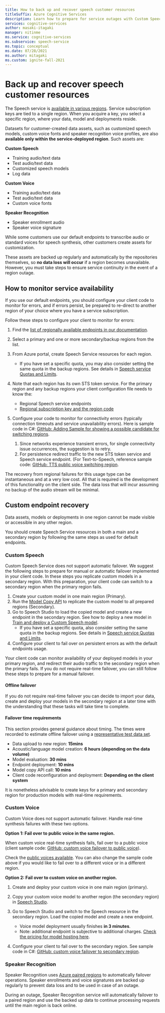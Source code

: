 ```yaml
---
title: How to back up and recover speech customer resources
titleSuffix: Azure Cognitive Services
description: Learn how to prepare for service outages with Custom Speech and Custom Voice.
services: cognitive-services
author: masaki-itagaki
manager: nitinme
ms.service: cognitive-services
ms.subservice: speech-service
ms.topic: conceptual
ms.date: 07/28/2021
ms.author: mitagaki
ms.custom: ignite-fall-2021
---
```


# Back up and recover speech customer resources

The Speech service is [available in various regions](./regions.md). Service subscription keys are tied to a single region. When you acquire a key, you select a specific region, where your data, model and deployments reside.

Datasets for customer-created data assets, such as customized speech models, custom voice fonts and speaker recognition voice profiles, are also **available only within the service-deployed region**. Such assets are:

**Custom Speech**
-   Training audio/text data
-   Test audio/text data
-   Customized speech models
-   Log data

**Custom Voice**
-   Training audio/text data
-   Test audio/text data
-   Custom voice fonts

**Speaker Recognition**
- Speaker enrollment audio
- Speaker voice signature

While some customers use our default endpoints to transcribe audio or standard voices for speech synthesis, other customers create assets for customization.

These assets are backed up regularly and automatically by the repositories themselves, so **no data loss will occur** if a region becomes unavailable. However, you must take steps to ensure service continuity in the event of a region outage.

## How to monitor service availability

If you use our default endpoints, you should configure your client code to monitor for errors, and if errors persist, be prepared to re-direct to another region of your choice where you have a service subscription.

Follow these steps to configure your client to monitor for errors:

1.  Find the [list of regionally available endpoints in our documentation](./rest-speech-to-text.md).
2.  Select a primary and one or more secondary/backup regions from the list.
3. From Azure portal, create Speech Service resources for each region.
    -  If you have set a specific quota, you may also consider setting the same quota in the backup regions. See details in [Speech service Quotas and Limits](./speech-services-quotas-and-limits.md).

4.  Note that each region has its own STS token service. For the primary region and any backup regions your client configuration file needs to know the:
    -  Regional Speech service endpoints
    -  [Regional subscription key and the region code](./rest-speech-to-text.md)

5.  Configure your code to monitor for connectivity errors (typically connection timeouts and service unavailability errors). Here is sample code in C#: [GitHub: Adding Sample for showing a possible candidate for switching regions](https://github.com/Azure-Samples/cognitive-services-speech-sdk/blob/fa6428a0837779cbeae172688e0286625e340942/samples/csharp/sharedcontent/console/speech_recognition_samples.cs#L965).

    1.  Since networks experience transient errors, for single connectivity issue occurrences, the suggestion is to retry.
    2.  For persistence redirect traffic to the new STS token service and Speech service endpoint. (For Text-to-Speech, reference sample code: [GitHub: TTS public voice switching region](https://github.com/Azure-Samples/cognitive-services-speech-sdk/blob/master/samples/csharp/sharedcontent/console/speech_synthesis_samples.cs#L880).

The recovery from regional failures for this usage type can be instantaneous and at a very low cost. All that is required is the development of this functionality on the client side. The data loss that will incur assuming no backup of the audio stream will be minimal.

## Custom endpoint recovery

Data assets, models or deployments in one region cannot be made visible or accessible in any other region.

You should create Speech Service resources in both a main and a secondary region by following the same steps as used for default endpoints.

### Custom Speech

Custom Speech Service does not support automatic failover. We suggest the following steps to prepare for manual or automatic failover implemented in your client code. In these steps you replicate custom models in a secondary region. With this preparation, your client code can switch to a secondary region when the primary region fails.

1.  Create your custom model in one main region (Primary).
2.  Run the [Model Copy API](https://eastus2.dev.cognitive.microsoft.com/docs/services/speech-to-text-api-v3-0/operations/CopyModelToSubscription) to replicate the custom model to all prepared regions (Secondary).
3.  Go to Speech Studio to load the copied model and create a new endpoint in the secondary region. See how to deploy a new model in [Train and deploy a Custom Speech model](./how-to-custom-speech-train-model.md).
    -  If you have set a specific quota, also consider setting the same quota in the backup regions. See details in [Speech service Quotas and Limits](./speech-services-quotas-and-limits.md).
4.  Configure your client to fail over on persistent errors as with the default endpoints usage.

Your client code can monitor availability of your deployed models in your primary region, and redirect their audio traffic to the secondary region when the primary fails. If you do not require real-time failover, you can still follow these steps to prepare for a manual failover.

#### Offline failover

If you do not require real-time failover you can decide to import your data, create and deploy your models in the secondary region at a later time with the understanding that these tasks will take time to complete.

#### Failover time requirements

This section provides general guidance about timing. The times were recorded to estimate offline failover using a [representative test data set](https://github.com/microsoft/Cognitive-Custom-Speech-Service).

-   Data upload to new region: **15mins**
-   Acoustic/language model creation: **6 hours (depending on the data volume)**
-   Model evaluation: **30 mins**
-   Endpoint deployment: **10 mins**
-   Model copy API call: **10 mins**
-   Client code reconfiguration and deployment: **Depending on the client system**

It is nonetheless advisable to create keys for a primary and secondary region for production models with real-time requirements.

### Custom Voice

Custom Voice does not support automatic failover. Handle real-time synthesis failures with these two options.

**Option 1: Fail over to public voice in the same region.**

When custom voice real-time synthesis fails, fail over to a public voice (client sample code: [GitHub: custom voice failover to public voice](https://github.com/Azure-Samples/cognitive-services-speech-sdk/blob/master/samples/csharp/sharedcontent/console/speech_synthesis_samples.cs#L899)).

Check the [public voices available](./language-support.md#neural-voices). You can also change the sample code above if you would like to fail over to a different voice or in a different region.

**Option 2: Fail over to custom voice on another region.**

1.  Create and deploy your custom voice in one main region (primary).
2.  Copy your custom voice model to another region (the secondary region) in [Speech Studio](https://speech.microsoft.com).
3.  Go to Speech Studio and switch to the Speech resource in the secondary region. Load the copied model and create a new endpoint.
    -   Voice model deployment usually finishes **in 3 minutes**.
    -   Note: additional endpoint is subjective to additional charges. [Check the pricing for model hosting here](https://azure.microsoft.com/pricing/details/cognitive-services/speech-services/).

4.  Configure your client to fail over to the secondary region. See sample code in C#: [GitHub: custom voice failover to secondary region](https://github.com/Azure-Samples/cognitive-services-speech-sdk/blob/master/samples/csharp/sharedcontent/console/speech_synthesis_samples.cs#L920).

### Speaker Recognition

Speaker Recognition uses [Azure paired regions](/azure/best-practices-availability-paired-regions) to automatically failover operations. Speaker enrollments and voice signatures are backed up regularly to prevent data loss and to be used in case of an outage.

During an outage, Speaker Recognition service will automatically failover to a paired region and use the backed up data to continue processing requests until the main region is back online.
